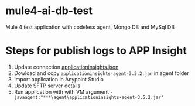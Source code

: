 # mule4-ai-db-test
Mule 4 test application with codeless agent, Mongo DB and MySql DB

# Steps for publish logs to APP Insight
1. Update connection [applicationinsights.json](https://github.com/abhikt48/mule4-ai-sftp-test/blob/main/agent/applicationinsights.json)
2. Dowload and copy `applicationinsights-agent-3.5.2.jar` in agent folder
3. Import application in Anypoint Studio
4. Update SFTP server details
5. Run application with with VM argument `-javaagent:"***\agent\applicationinsights-agent-3.5.2.jar" `
